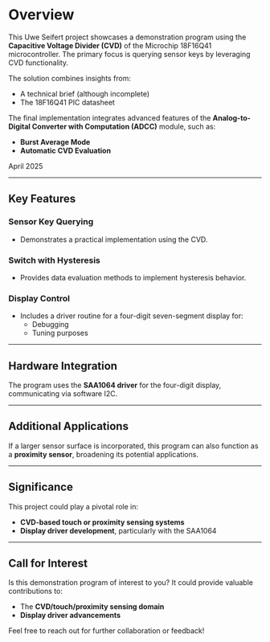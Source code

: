 # Overview

This Uwe Seifert project showcases a demonstration program using the **Capacitive Voltage Divider (CVD)** of the Microchip 18F16Q41 microcontroller. The primary focus is querying sensor keys by leveraging CVD functionality.

The solution combines insights from:
- A technical brief (although incomplete)
- The 18F16Q41 PIC datasheet

The final implementation integrates advanced features of the **Analog-to-Digital Converter with Computation (ADCC)** module, such as:
- **Burst Average Mode**
- **Automatic CVD Evaluation**

April 2025

---

## Key Features

### Sensor Key Querying
- Demonstrates a practical implementation using the CVD.

### Switch with Hysteresis
- Provides data evaluation methods to implement hysteresis behavior.

### Display Control
- Includes a driver routine for a four-digit seven-segment display for:
  - Debugging
  - Tuning purposes

---

## Hardware Integration

The program uses the **SAA1064 driver** for the four-digit display, communicating via software I2C.

---

## Additional Applications

If a larger sensor surface is incorporated, this program can also function as a **proximity sensor**, broadening its potential applications.

---

## Significance

This project could play a pivotal role in:
- **CVD-based touch or proximity sensing systems**
- **Display driver development**, particularly with the SAA1064

---

## Call for Interest

Is this demonstration program of interest to you? It could provide valuable contributions to:
- The **CVD/touch/proximity sensing domain**
- **Display driver advancements**

Feel free to reach out for further collaboration or feedback!
